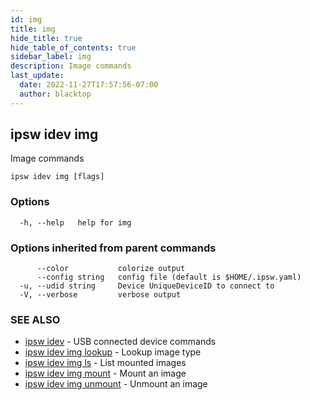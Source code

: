 ```yaml
---
id: img
title: img
hide_title: true
hide_table_of_contents: true
sidebar_label: img
description: Image commands
last_update:
  date: 2022-11-27T17:57:56-07:00
  author: blacktop
---
```

## ipsw idev img

Image commands

```
ipsw idev img [flags]
```

### Options

```
  -h, --help   help for img
```

### Options inherited from parent commands

```
      --color           colorize output
      --config string   config file (default is $HOME/.ipsw.yaml)
  -u, --udid string     Device UniqueDeviceID to connect to
  -V, --verbose         verbose output
```

### SEE ALSO

* [ipsw idev](/docs/cli/ipsw/idev)	 - USB connected device commands
* [ipsw idev img lookup](/docs/cli/ipsw/idev/img/lookup)	 - Lookup image type
* [ipsw idev img ls](/docs/cli/ipsw/idev/img/ls)	 - List mounted images
* [ipsw idev img mount](/docs/cli/ipsw/idev/img/mount)	 - Mount an image
* [ipsw idev img unmount](/docs/cli/ipsw/idev/img/unmount)	 - Unmount an image

